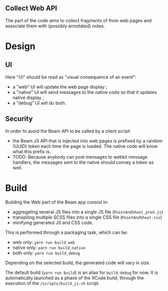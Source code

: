 ## Collect Web API
The part of the code aims to collect fragments of from web pages 
and associate them with (possibly annotated) notes.

# Design

## UI
Here "UI" should be read as "visual consequence of an event":
- a "web" UI will update the web page display ;
- a "native" UI will send messages to the native code so that it updates native display ;
- a "debug" UI will do both.

## Security
In order to avoid the Beam API to be called by a client script:

- the Beam JS API that is injected into web pages is prefixed by a random (UUID) token each time the page is loaded.
  The native code will know what this prefix is.
- TODO: Because anybody can post messages to webkit message handlers,
  the messages sent to the native should convey a token as well.

# Build
Building the Web part of the Beam app consist in:
- aggregating several JS files into a single JS file (`PointAndShoot_prod.js`)
- transpiling multiple SCSS files into a single CSS file (`PointAndShoot.css`)
- minifying generated JS and CSS code.

This is performed through a packaging task, which can be:
- web only: `yarn run build_web`
- native only: `yarn run build_native`
- both only: `yarn run build_debug`

Depending on the selected build, the generated code will vary in size.

The default build (`yarn run build`) is an alias for `build_debug` for now.
It is automatically launched as a phase of the XCode build,
through the execution of the `/scripts/build_js.sh` script.
